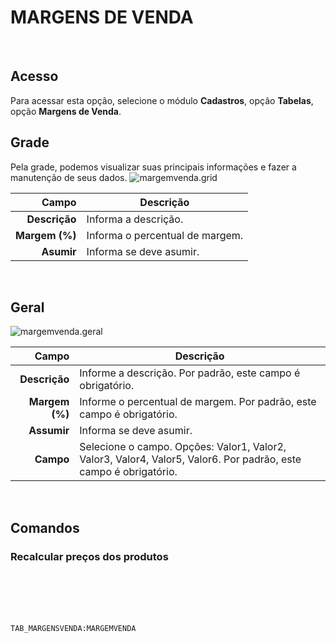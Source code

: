 # MARGENS DE VENDA
<br>

## Acesso
Para acessar esta opção, selecione o módulo **Cadastros**, opção **Tabelas**, opção **Margens de Venda**.
<br>

## Grade
Pela grade, podemos visualizar suas principais informações e fazer a manutenção de seus dados.
![margemvenda.grid](https://raw.githubusercontent.com/netforcews/docs-erp/master/cadastros/imagens/margemvenda.grid.png)

Campo | Descrição
--:|---
**Descrição** | Informa a descrição.
**Margem (%)** | Informa o percentual de margem.
**Asumir** | Informa se deve asumir.
<br>

## Geral
![margemvenda.geral](https://raw.githubusercontent.com/netforcews/docs-erp/master/cadastros/imagens/margemvenda.geral.png)

Campo | Descrição
--:|---
**Descrição** | Informe a descrição. Por padrão, este campo é obrigatório.
**Margem (%)** | Informe o percentual de margem. Por padrão, este campo é obrigatório.
**Assumir** | Informa se deve asumir.
**Campo** | Selecione o campo. Opções: Valor1, Valor2, Valor3, Valor4, Valor5, Valor6. Por padrão, este campo é obrigatório.
<br>

## Comandos
### Recalcular  preços dos produtos
<br>
<br>
<br>
<br>

```TAB_MARGENSVENDA:MARGEMVENDA```
